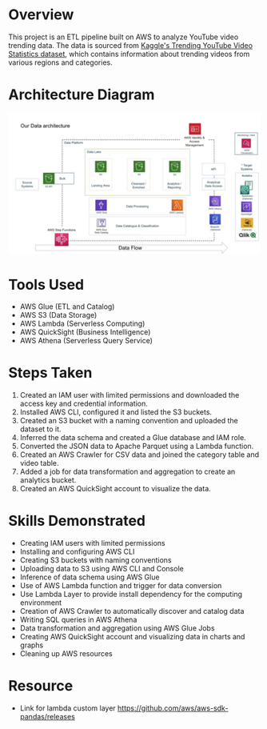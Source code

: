 # Overview
This project is an ETL pipeline built on AWS to analyze YouTube video trending data. The data is sourced from [Kaggle's Trending YouTube Video Statistics dataset](https://www.kaggle.com/datasets/datasnaek/youtube-new), which contains information about trending videos from various regions and categories.

# Architecture Diagram
![Architecture Diagram](./architecture_diagram.jpg)

# Tools Used
- AWS Glue (ETL and Catalog)
- AWS S3 (Data Storage)
- AWS Lambda (Serverless Computing)
- AWS QuickSight (Business Intelligence)
- AWS Athena (Serverless Query Service)

# Steps Taken
1. Created an IAM user with limited permissions and downloaded the access key and credential information.
2. Installed AWS CLI, configured it and listed the S3 buckets.
3. Created an S3 bucket with a naming convention and uploaded the dataset to it.
4. Inferred the data schema and created a Glue database and IAM role.
5. Converted the JSON data to Apache Parquet using a Lambda function.
6. Created an AWS Crawler for CSV data and joined the category table and video table.
7. Added a job for data transformation and aggregation to create an analytics bucket.
8. Created an AWS QuickSight account to visualize the data.

# Skills Demonstrated
- Creating IAM users with limited permissions
- Installing and configuring AWS CLI
- Creating S3 buckets with naming conventions
- Uploading data to S3 using AWS CLI and Console
- Inference of data schema using AWS Glue
- Use of AWS Lambda function and trigger for data conversion
- Use Lambda Layer to provide install dependency for the computing environment
- Creation of AWS Crawler to automatically discover and catalog data
- Writing SQL queries in AWS Athena
- Data transformation and aggregation using AWS Glue Jobs
- Creating AWS QuickSight account and visualizing data in charts and graphs
- Cleaning up AWS resources

# Resource
- Link for lambda custom layer 
https://github.com/aws/aws-sdk-pandas/releases
